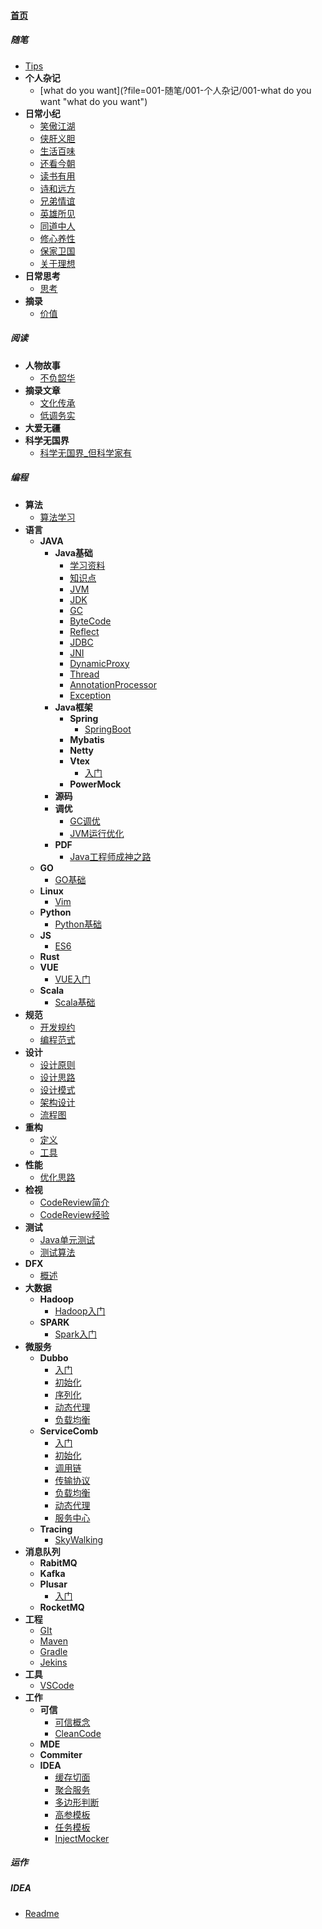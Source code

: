 
#### [首页](?file=home-首页)

##### 随笔
- [Tips](?file=001-随笔/000-Tips "Tips")
- **个人杂记**
    - [what do you want](?file=001-随笔/001-个人杂记/001-what do you want "what do you want")
- **日常小纪**
    - [笑傲江湖](?file=001-随笔/002-日常小纪/001-笑傲江湖 "笑傲江湖")
    - [侠肝义胆](?file=001-随笔/002-日常小纪/002-侠肝义胆 "侠肝义胆")
    - [生活百味](?file=001-随笔/002-日常小纪/003-生活百味 "生活百味")
    - [还看今朝](?file=001-随笔/002-日常小纪/004-还看今朝 "还看今朝")
    - [读书有用](?file=001-随笔/002-日常小纪/005-读书有用 "读书有用")
    - [诗和远方](?file=001-随笔/002-日常小纪/006-诗和远方 "诗和远方")
    - [兄弟情谊](?file=001-随笔/002-日常小纪/007-兄弟情谊 "兄弟情谊")
    - [英雄所见](?file=001-随笔/002-日常小纪/008-英雄所见 "英雄所见")
    - [同道中人](?file=001-随笔/002-日常小纪/009-同道中人 "同道中人")
    - [修心养性](?file=001-随笔/002-日常小纪/010-修心养性 "修心养性")
    - [保家卫国](?file=001-随笔/002-日常小纪/011-保家卫国 "保家卫国")
    - [关于理想](?file=001-随笔/002-日常小纪/012-关于理想 "关于理想")
- **日常思考**
    - [思考](?file=001-随笔/003-日常思考/001-思考 "思考")
- **摘录**
    - [价值](?file=001-随笔/004-摘录/001-价值 "价值")

##### 阅读
- **人物故事**
    - [不负韶华](?file=002-阅读/001-人物故事/001-不负韶华 "不负韶华")
- **摘录文章**
    - [文化传承](?file=002-阅读/002-摘录文章/001-文化传承 "文化传承")
    - [低调务实](?file=002-阅读/002-摘录文章/002-低调务实 "低调务实")
- **大爱无疆**
- **科学无国界**
    - [科学无国界_但科学家有](?file=002-阅读/004-科学无国界/001-科学无国界_但科学家有 "科学无国界_但科学家有")

##### 编程
- **算法**
    - [算法学习](?file=003-编程/001-算法/001-算法学习 "算法学习")
- **语言**
    - **JAVA**
        - **Java基础**
            - [学习资料](?file=003-编程/002-语言/001-JAVA/001-Java基础/001-学习资料 "学习资料")
            - [知识点](?file=003-编程/002-语言/001-JAVA/001-Java基础/002-知识点 "知识点")
            - [JVM](?file=003-编程/002-语言/001-JAVA/001-Java基础/003-JVM "JVM")
            - [JDK](?file=003-编程/002-语言/001-JAVA/001-Java基础/004-JDK "JDK")
            - [GC](?file=003-编程/002-语言/001-JAVA/001-Java基础/005-GC "GC")
            - [ByteCode](?file=003-编程/002-语言/001-JAVA/001-Java基础/006-ByteCode "ByteCode")
            - [Reflect](?file=003-编程/002-语言/001-JAVA/001-Java基础/007-Reflect "Reflect")
            - [JDBC](?file=003-编程/002-语言/001-JAVA/001-Java基础/008-JDBC "JDBC")
            - [JNI](?file=003-编程/002-语言/001-JAVA/001-Java基础/009-JNI "JNI")
            - [DynamicProxy](?file=003-编程/002-语言/001-JAVA/001-Java基础/010-DynamicProxy "DynamicProxy")
            - [Thread](?file=003-编程/002-语言/001-JAVA/001-Java基础/011-Thread "Thread")
            - [AnnotationProcessor](?file=003-编程/002-语言/001-JAVA/001-Java基础/012-AnnotationProcessor "AnnotationProcessor")
            - [Exception](?file=003-编程/002-语言/001-JAVA/001-Java基础/013-Exception "Exception")
        - **Java框架**
            - **Spring**
                - [SpringBoot](?file=003-编程/002-语言/001-JAVA/002-Java框架/001-Spring/001-SpringBoot "SpringBoot")
            - **Mybatis**
            - **Netty**
            - **Vtex**
                - [入门](?file=003-编程/002-语言/001-JAVA/002-Java框架/004-Vtex/001-入门 "入门")
            - **PowerMock**
        - **源码**
        - **调优**
            - [GC调优](?file=003-编程/002-语言/001-JAVA/004-调优/001-GC调优 "GC调优")
            - [JVM运行优化](?file=003-编程/002-语言/001-JAVA/004-调优/002-JVM运行优化 "JVM运行优化")
        - **PDF**
            - [Java工程师成神之路](?file=003-编程/002-语言/001-JAVA/100-PDF/001-Java工程师成神之路 "Java工程师成神之路")
    - **GO**
        - [GO基础](?file=003-编程/002-语言/002-GO/001-GO基础 "GO基础")
    - **Linux**
        - [Vim](?file=003-编程/002-语言/003-Linux/001-Vim "Vim")
    - **Python**
        - [Python基础](?file=003-编程/002-语言/004-Python/001-Python基础 "Python基础")
    - **JS**
        - [ES6](?file=003-编程/002-语言/008-JS/001-ES6 "ES6")
    - **Rust**
    - **VUE**
        - [VUE入门](?file=003-编程/002-语言/010-VUE/001-VUE入门 "VUE入门")
    - **Scala**
        - [Scala基础](?file=003-编程/002-语言/011-Scala/001-Scala基础 "Scala基础")
- **规范**
    - [开发规约](?file=003-编程/003-规范/001-开发规约 "开发规约")
    - [编程范式](?file=003-编程/003-规范/002-编程范式 "编程范式")
- **设计**
    - [设计原则](?file=003-编程/004-设计/001-设计原则 "设计原则")
    - [设计思路](?file=003-编程/004-设计/002-设计思路 "设计思路")
    - [设计模式](?file=003-编程/004-设计/003-设计模式 "设计模式")
    - [架构设计](?file=003-编程/004-设计/004-架构设计 "架构设计")
    - [流程图](?file=003-编程/004-设计/005-流程图 "流程图")
- **重构**
    - [定义](?file=003-编程/005-重构/001-定义 "定义")
    - [工具](?file=003-编程/005-重构/002-工具 "工具")
- **性能**
    - [优化思路](?file=003-编程/006-性能/001-优化思路 "优化思路")
- **检视**
    - [CodeReview简介](?file=003-编程/007-检视/001-CodeReview简介 "CodeReview简介")
    - [CodeReview经验](?file=003-编程/007-检视/002-CodeReview经验 "CodeReview经验")
- **测试**
    - [Java单元测试](?file=003-编程/008-测试/001-Java单元测试 "Java单元测试")
    - [测试算法](?file=003-编程/008-测试/002-测试算法 "测试算法")
- **DFX**
    - [概述](?file=003-编程/009-DFX/001-概述 "概述")
- **大数据**
    - **Hadoop**
        - [Hadoop入门](?file=003-编程/021-大数据/001-Hadoop/001-Hadoop入门 "Hadoop入门")
    - **SPARK**
        - [Spark入门](?file=003-编程/021-大数据/002-SPARK/001-Spark入门 "Spark入门")
- **微服务**
    - **Dubbo**
        - [入门](?file=003-编程/022-微服务/001-Dubbo/001-入门 "入门")
        - [初始化](?file=003-编程/022-微服务/001-Dubbo/002-初始化 "初始化")
        - [序列化](?file=003-编程/022-微服务/001-Dubbo/003-序列化 "序列化")
        - [动态代理](?file=003-编程/022-微服务/001-Dubbo/004-动态代理 "动态代理")
        - [负载均衡](?file=003-编程/022-微服务/001-Dubbo/005-负载均衡 "负载均衡")
    - **ServiceComb**
        - [入门](?file=003-编程/022-微服务/002-ServiceComb/001-入门 "入门")
        - [初始化](?file=003-编程/022-微服务/002-ServiceComb/002-初始化 "初始化")
        - [调用链](?file=003-编程/022-微服务/002-ServiceComb/003-调用链 "调用链")
        - [传输协议](?file=003-编程/022-微服务/002-ServiceComb/004-传输协议 "传输协议")
        - [负载均衡](?file=003-编程/022-微服务/002-ServiceComb/005-负载均衡 "负载均衡")
        - [动态代理](?file=003-编程/022-微服务/002-ServiceComb/006-动态代理 "动态代理")
        - [服务中心](?file=003-编程/022-微服务/002-ServiceComb/007-服务中心 "服务中心")
    - **Tracing**
        - [SkyWalking](?file=003-编程/022-微服务/003-Tracing/001-SkyWalking "SkyWalking")
- **消息队列**
    - **RabitMQ**
    - **Kafka**
    - **Plusar**
        - [入门](?file=003-编程/023-消息队列/003-Plusar/001-入门 "入门")
    - **RocketMQ**
- **工程**
    - [GIt](?file=003-编程/031-工程/001-GIt "GIt")
    - [Maven](?file=003-编程/031-工程/002-Maven "Maven")
    - [Gradle](?file=003-编程/031-工程/003-Gradle "Gradle")
    - [Jekins](?file=003-编程/031-工程/004-Jekins "Jekins")
- **工具**
    - [VSCode](?file=003-编程/032-工具/001-VSCode "VSCode")
- **工作**
    - **可信**
        - [可信概念](?file=003-编程/099-工作/001-可信/001-可信概念 "可信概念")
        - [CleanCode](?file=003-编程/099-工作/001-可信/002-CleanCode "CleanCode")
    - **MDE**
    - **Commiter**
    - **IDEA**
        - [缓存切面](?file=003-编程/099-工作/009-IDEA/001-缓存切面 "缓存切面")
        - [聚合服务](?file=003-编程/099-工作/009-IDEA/002-聚合服务 "聚合服务")
        - [多边形判断](?file=003-编程/099-工作/009-IDEA/003-多边形判断 "多边形判断")
        - [高参模板](?file=003-编程/099-工作/009-IDEA/004-高参模板 "高参模板")
        - [任务模板](?file=003-编程/099-工作/009-IDEA/005-任务模板 "任务模板")
        - [InjectMocker](?file=003-编程/099-工作/009-IDEA/006-InjectMocker "InjectMocker")

##### 运作

##### IDEA
- [Readme](?file=100-IDEA/000-Readme "Readme")

